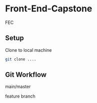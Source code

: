 # Front-End-Capstone
FEC

## Setup
Clone to local machine
```sh
git clone ....
```

## Git Workflow
main/master


feature branch
